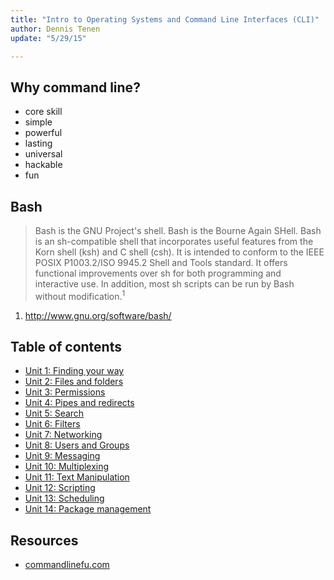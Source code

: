 ```yaml
---
title: "Intro to Operating Systems and Command Line Interfaces (CLI)"
author: Dennis Tenen
update: "5/29/15"

---
```


## Why command line?

- core skill
- simple
- powerful
- lasting
- universal
- hackable
- fun

## Bash

> Bash is the GNU Project's shell. Bash is the Bourne Again SHell. Bash is an
sh-compatible shell that incorporates useful features from the Korn shell (ksh)
and C shell (csh). It is intended to conform to the IEEE POSIX P1003.2/ISO
9945.2 Shell and Tools standard. It offers functional improvements over sh for
both programming and interactive use. In addition, most sh scripts can be run
by Bash without modification.<sup>1</sup>

1. http://www.gnu.org/software/bash/

## Table of contents

- [Unit 1: Finding your way](https://github.com/denten/dhnotes/blob/master/cli-basics/101-gps.md)
- [Unit 2: Files and folders](https://github.com/denten/dhnotes/blob/master/cli-basics/102-files.md)
- [Unit 3: Permissions](https://github.com/denten/dhnotes/blob/master/cli-basics/103-permissions.md)
- [Unit 4: Pipes and redirects](https://github.com/denten/dhnotes/blob/master/cli-basics/104-pipes.md)
- [Unit 5: Search](https://github.com/denten/dhnotes/blob/master/cli-basics/105-search.md)
- [Unit 6: Filters](https://github.com/denten/dhnotes/blob/master/cli-basics/106-filters.md)
- [Unit 7: Networking](https://github.com/denten/dhnotes/blob/master/cli-basics/107-network.md)
- [Unit 8: Users and Groups](https://github.com/denten/dhnotes/blob/master/cli-basics/108-users.md)
- [Unit 9: Messaging](https://github.com/denten/dhnotes/blob/master/cli-basics/113-message.md)
- [Unit 10: Multiplexing](https://github.com/denten/dhnotes/blob/master/cli-basics/114-multiplex.md)
- [Unit 11: Text Manipulation](https://github.com/denten/dhnotes/blob/master/cli-basics/109-text.md)
- [Unit 12: Scripting](https://github.com/denten/dhnotes/blob/master/cli-basics/110-script.md)
- [Unit 13: Scheduling](https://github.com/denten/dhnotes/blob/master/cli-basics/111-schedule.md)
- [Unit 14: Package management](https://github.com/denten/dhnotes/blob/master/cli-basics/112-package.md)

## Resources

- [commandlinefu.com](http://www.commandlinefu.com)
